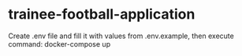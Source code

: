 # trainee-football-application

Create .env file and fill it with values from .env.example, then execute command:
docker-compose up
